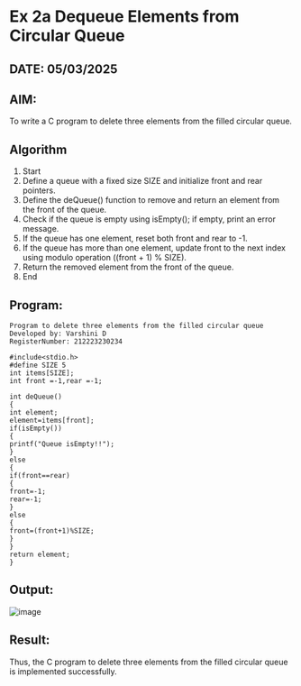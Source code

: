 # Ex 2a Dequeue Elements from Circular Queue
## DATE: 05/03/2025
## AIM:
To write a C program to delete three elements from the filled circular queue.

## Algorithm
1. Start
2. Define a queue with a fixed size SIZE and initialize front and rear pointers.
3. Define the deQueue() function to remove and return an element from the front of the queue.
4. Check if the queue is empty using isEmpty(); if empty, print an error message.
5. If the queue has one element, reset both front and rear to -1.
6. If the queue has more than one element, update front to the next index using modulo
operation ((front + 1) % SIZE).
7. Return the removed element from the front of the queue.
8. End


## Program:

```
Program to delete three elements from the filled circular queue
Developed by: Varshini D
RegisterNumber: 212223230234

#include<stdio.h>
#define SIZE 5
int items[SIZE];
int front =-1,rear =-1;

int deQueue()
{
int element;
element=items[front];
if(isEmpty())
{
printf("Queue isEmpty!!");
}
else
{
if(front==rear)
{
front=-1;
rear=-1;
}
else
{
front=(front+1)%SIZE;
}
}
return element;
}
```


## Output:
![image](https://github.com/user-attachments/assets/816c3122-c1a7-4217-9c6b-371a0566617a)



## Result:
Thus, the C program to delete three elements from the filled circular queue is implemented successfully.
